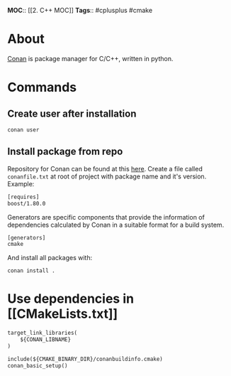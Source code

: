 **MOC**:: [[2. C++ MOC]]
**Tags**:: #cplusplus #cmake  

# About
[Conan](https://conan.io) is package manager for C/C++, written in python.

# Commands
## Create user after installation
```shell
conan user
```

## Install package from repo
Repository for Conan can be found at this [here](https://conan.io/center/).
Create a file called `conanfile.txt` at root of project with package name and it's version.
Example:
```txt
[requires]
boost/1.80.0
```
Generators are specific components that provide the information of dependencies calculated by Conan in a suitable format for a build system.
```txt
[generators]
cmake
```
And install all packages with:
```shell
conan install .
```

# Use dependencies in [[CMakeLists.txt]]
```txt
target_link_libraries(
	${CONAN_LIBNAME}
)

include(${CMAKE_BINARY_DIR}/conanbuildinfo.cmake)
conan_basic_setup()
```

